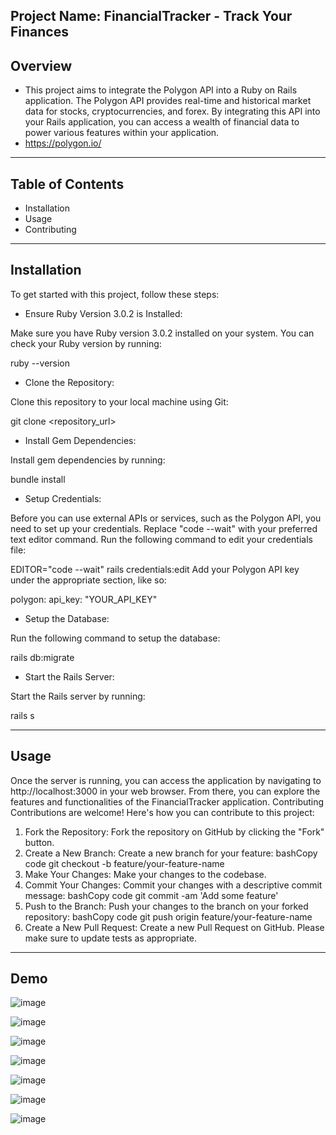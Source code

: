 Project Name: FinancialTracker - Track Your Finances
--------------------------------------------------
Overview
-------------------------------------------
- This project aims to integrate the Polygon API into a Ruby on Rails application. The Polygon API provides real-time and historical market data for stocks, cryptocurrencies, and forex. By integrating this API into your Rails application, you can access a wealth of financial data to power various features within your application.
- https://polygon.io/

---------------------------------------

Table of Contents
-----------------------------------------
-	Installation
-	Usage
-	Contributing
________________________________________
Installation
----------------------------------------
To get started with this project, follow these steps:
- Ensure Ruby Version 3.0.2 is Installed:

Make sure you have Ruby version 3.0.2 installed on your system. You can check your Ruby version by running:

ruby --version 
- Clone the Repository:

Clone this repository to your local machine using Git:

git clone <repository_url> 
-	Install Gem Dependencies:

Install gem dependencies by running:

bundle install 
-	Setup Credentials:

Before you can use external APIs or services, such as the Polygon API, you need to set up your credentials. Replace "code --wait" with your preferred text editor command. Run the following command to edit your credentials file:

EDITOR="code --wait" rails credentials:edit 
Add your Polygon API key under the appropriate section, like so:

polygon: api_key: "YOUR_API_KEY" 
- Setup the Database:

Run the following command to setup the database:

rails db:migrate 
- Start the Rails Server:

Start the Rails server by running:

rails s 

---------------------------------------------------------------------
Usage
-------------------------------------------------------------------
Once the server is running, you can access the application by navigating to http://localhost:3000 in your web browser. From there, you can explore the features and functionalities of the FinancialTracker application.
Contributing
Contributions are welcome! Here's how you can contribute to this project:
1.	Fork the Repository:
Fork the repository on GitHub by clicking the "Fork" button.
2.	Create a New Branch:
Create a new branch for your feature:
bashCopy code
git checkout -b feature/your-feature-name 
3.	Make Your Changes:
Make your changes to the codebase.
4.	Commit Your Changes:
Commit your changes with a descriptive commit message:
bashCopy code
git commit -am 'Add some feature' 
5.	Push to the Branch:
Push your changes to the branch on your forked repository:
bashCopy code
git push origin feature/your-feature-name 
6.	Create a New Pull Request:
Create a new Pull Request on GitHub. Please make sure to update tests as appropriate.

-----------------------------------------------------------------------
Demo
-------------------------------------------------------------------------

![image](https://github.com/BinhNguyenDang/FinancialTracker/assets/146049423/e9142b34-3d8a-4a89-bfe6-f6f9b41ae9e7)

![image](https://github.com/BinhNguyenDang/FinancialTracker/assets/146049423/4533b944-a798-4ce6-8786-900a6ed49a86)

![image](https://github.com/BinhNguyenDang/FinancialTracker/assets/146049423/09184620-ded3-4c7b-9a53-298636e9e5b8)

![image](https://github.com/BinhNguyenDang/FinancialTracker/assets/146049423/68538c50-b202-4d75-882a-0801f670bfd9)

![image](https://github.com/BinhNguyenDang/FinancialTracker/assets/146049423/39578649-9f97-4099-b667-9c38175815d2)

![image](https://github.com/BinhNguyenDang/FinancialTracker/assets/146049423/25f70570-27b2-4a41-8ce2-89fe468e3616)

![image](https://github.com/BinhNguyenDang/FinancialTracker/assets/146049423/2d83072a-a341-4f3b-9b2b-256e24b0dbcb)











